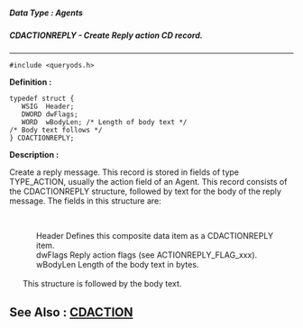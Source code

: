 ##### Data Type : Agents
##### CDACTIONREPLY - Create Reply action CD record.
---
```
#include <queryods.h>
```

**Definition :**
```
typedef struct {
   WSIG  Header;
   DWORD dwFlags;
   WORD  wBodyLen; /* Length of body text */
/* Body text follows */
} CDACTIONREPLY;
```

**Description :**

Create a reply message.  This record is stored in fields of type TYPE_ACTION, usually the action field of an Agent.  This record consists of the CDACTIONREPLY structure, followed by text for the body of the reply message.  The fields in this structure are:
<ul><br>

<ul>Header	Defines this composite data item as a CDACTIONREPLY item.<br>
dwFlags	Reply action flags (see ACTIONREPLY_FLAG_xxx).<br>
wBodyLen	Length of the body text in bytes.</ul>
<br>
This structure is followed by the body text.</ul>



**See Also :**
[CDACTION](/domino-c-api-docs/reference/Data/CDACTION)
---
